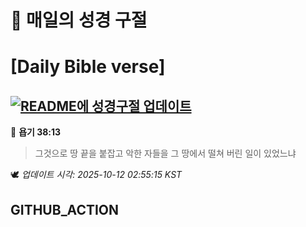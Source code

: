# 🙏 매일의 성경 구절
# [Daily Bible verse]
## [![README에 성경구절 업데이트](https://github.com/DONGSUKA/first_test/actions/workflows/update-readme-bible.yml/badge.svg)](https://github.com/DONGSUKA/first_test/actions/workflows/update-readme-bible.yml)
<!-- START_BIBLE_VERSE -->
📖 **욥기 38:13**
> 그것으로 땅 끝을 붙잡고 악한 자들을 그 땅에서 떨쳐 버린 일이 있었느냐

🕊️ _업데이트 시각: 2025-10-12 02:55:15 KST_
  <!-- END_BIBLE_VERSE -->
## GITHUB_ACTION
